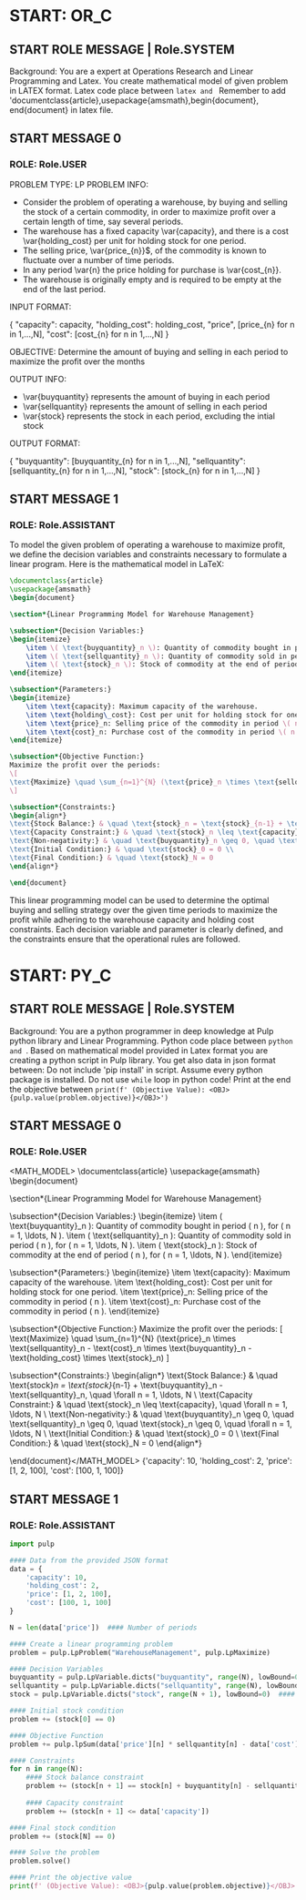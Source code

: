 # START: OR_C 
## START ROLE MESSAGE | Role.SYSTEM 
Background: You are a expert at Operations Research and Linear Programming and Latex. You create mathematical model of given problem in LATEX format. Latex code place between ```latex and ``` Remember to add 'documentclass{article},usepackage{amsmath},begin{document}, end{document} in latex file. 
## START MESSAGE 0 
### ROLE: Role.USER
<DESCRIPTION>
PROBLEM TYPE: LP
PROBLEM INFO:

- Consider the problem of operating a warehouse, by buying and selling the stock of a certain commodity, in order to maximize profit over a certain length of time, say several periods.
- The warehouse has a fixed capacity \var{capacity}, and there is a cost \var{holding_cost} per unit for holding stock for one period.
- The selling price, \var{price_{n}}$, of the commodity is known to fluctuate over a number of time periods. 
- In any period \var{n} the price holding for purchase is \var{cost_{n}}.
- The warehouse is originally empty and is required to be empty at the end of the last period.

INPUT FORMAT:

{
	"capacity": capacity,
	"holding_cost": holding_cost,
	"price", [price_{n} for n in 1,...,N],
	"cost": [cost_{n} for n in 1,...,N]
}


OBJECTIVE: Determine the amount of buying and selling in each period to maximize the profit over the months

OUTPUT INFO:

- \var{buyquantity} represents the amount of buying in each period
- \var{sellquantity} represents the amount of selling in each period
- \var{stock} represents the stock in each period, excluding the intial stock

OUTPUT FORMAT:

{
	"buyquantity": [buyquantity_{n} for n in 1,...,N],
	"sellquantity": [sellquantity_{n} for n in 1,...,N],
	"stock": [stock_{n} for n in 1,...,N]
}
</DESCRIPTION>


## START MESSAGE 1 
### ROLE: Role.ASSISTANT
To model the given problem of operating a warehouse to maximize profit, we define the decision variables and constraints necessary to formulate a linear program. Here is the mathematical model in LaTeX:

```latex
\documentclass{article}
\usepackage{amsmath}
\begin{document}

\section*{Linear Programming Model for Warehouse Management}

\subsection*{Decision Variables:}
\begin{itemize}
    \item \( \text{buyquantity}_n \): Quantity of commodity bought in period \( n \), for \( n = 1, \ldots, N \).
    \item \( \text{sellquantity}_n \): Quantity of commodity sold in period \( n \), for \( n = 1, \ldots, N \).
    \item \( \text{stock}_n \): Stock of commodity at the end of period \( n \), for \( n = 1, \ldots, N \).
\end{itemize}

\subsection*{Parameters:}
\begin{itemize}
    \item \text{capacity}: Maximum capacity of the warehouse.
    \item \text{holding\_cost}: Cost per unit for holding stock for one period.
    \item \text{price}_n: Selling price of the commodity in period \( n \).
    \item \text{cost}_n: Purchase cost of the commodity in period \( n \).
\end{itemize}

\subsection*{Objective Function:}
Maximize the profit over the periods:
\[
\text{Maximize} \quad \sum_{n=1}^{N} (\text{price}_n \times \text{sellquantity}_n - \text{cost}_n \times \text{buyquantity}_n - \text{holding\_cost} \times \text{stock}_n)
\]

\subsection*{Constraints:}
\begin{align*}
\text{Stock Balance:} & \quad \text{stock}_n = \text{stock}_{n-1} + \text{buyquantity}_n - \text{sellquantity}_n, \quad \forall n = 1, \ldots, N \\
\text{Capacity Constraint:} & \quad \text{stock}_n \leq \text{capacity}, \quad \forall n = 1, \ldots, N \\
\text{Non-negativity:} & \quad \text{buyquantity}_n \geq 0, \quad \text{sellquantity}_n \geq 0, \quad \text{stock}_n \geq 0, \quad \forall n = 1, \ldots, N \\
\text{Initial Condition:} & \quad \text{stock}_0 = 0 \\
\text{Final Condition:} & \quad \text{stock}_N = 0
\end{align*}

\end{document}
```

This linear programming model can be used to determine the optimal buying and selling strategy over the given time periods to maximize the profit while adhering to the warehouse capacity and holding cost constraints. Each decision variable and parameter is clearly defined, and the constraints ensure that the operational rules are followed.

# START: PY_C 
## START ROLE MESSAGE | Role.SYSTEM 
Background: You are a python programmer in deep knowledge at Pulp python library and Linear Programming. Python code place between ```python and ```. Based on mathematical model provided in Latex format you are creating a python script in Pulp library. You get also data in json format between: <DATA></DATA> Do not include 'pip install' in script. Assume every python package is installed. Do not use `while` loop in python code! Print at the end the objective between <OBJ></OBJ> `print(f' (Objective Value): <OBJ>{pulp.value(problem.objective)}</OBJ>')` 
## START MESSAGE 0 
### ROLE: Role.USER
<MATH_MODEL>
\documentclass{article}
\usepackage{amsmath}
\begin{document}

\section*{Linear Programming Model for Warehouse Management}

\subsection*{Decision Variables:}
\begin{itemize}
    \item \( \text{buyquantity}_n \): Quantity of commodity bought in period \( n \), for \( n = 1, \ldots, N \).
    \item \( \text{sellquantity}_n \): Quantity of commodity sold in period \( n \), for \( n = 1, \ldots, N \).
    \item \( \text{stock}_n \): Stock of commodity at the end of period \( n \), for \( n = 1, \ldots, N \).
\end{itemize}

\subsection*{Parameters:}
\begin{itemize}
    \item \text{capacity}: Maximum capacity of the warehouse.
    \item \text{holding\_cost}: Cost per unit for holding stock for one period.
    \item \text{price}_n: Selling price of the commodity in period \( n \).
    \item \text{cost}_n: Purchase cost of the commodity in period \( n \).
\end{itemize}

\subsection*{Objective Function:}
Maximize the profit over the periods:
\[
\text{Maximize} \quad \sum_{n=1}^{N} (\text{price}_n \times \text{sellquantity}_n - \text{cost}_n \times \text{buyquantity}_n - \text{holding\_cost} \times \text{stock}_n)
\]

\subsection*{Constraints:}
\begin{align*}
\text{Stock Balance:} & \quad \text{stock}_n = \text{stock}_{n-1} + \text{buyquantity}_n - \text{sellquantity}_n, \quad \forall n = 1, \ldots, N \\
\text{Capacity Constraint:} & \quad \text{stock}_n \leq \text{capacity}, \quad \forall n = 1, \ldots, N \\
\text{Non-negativity:} & \quad \text{buyquantity}_n \geq 0, \quad \text{sellquantity}_n \geq 0, \quad \text{stock}_n \geq 0, \quad \forall n = 1, \ldots, N \\
\text{Initial Condition:} & \quad \text{stock}_0 = 0 \\
\text{Final Condition:} & \quad \text{stock}_N = 0
\end{align*}

\end{document}</MATH_MODEL>
<DATA>
{'capacity': 10, 'holding_cost': 2, 'price': [1, 2, 100], 'cost': [100, 1, 100]}</DATA>


## START MESSAGE 1 
### ROLE: Role.ASSISTANT
```python
import pulp

#### Data from the provided JSON format
data = {
    'capacity': 10,
    'holding_cost': 2,
    'price': [1, 2, 100],
    'cost': [100, 1, 100]
}

N = len(data['price'])  #### Number of periods

#### Create a linear programming problem
problem = pulp.LpProblem("WarehouseManagement", pulp.LpMaximize)

#### Decision Variables
buyquantity = pulp.LpVariable.dicts("buyquantity", range(N), lowBound=0)  #### Quantity bought
sellquantity = pulp.LpVariable.dicts("sellquantity", range(N), lowBound=0)  #### Quantity sold
stock = pulp.LpVariable.dicts("stock", range(N + 1), lowBound=0)  #### Stock levels

#### Initial stock condition
problem += (stock[0] == 0)

#### Objective Function
problem += pulp.lpSum(data['price'][n] * sellquantity[n] - data['cost'][n] * buyquantity[n] - data['holding_cost'] * stock[n] for n in range(N))

#### Constraints
for n in range(N):
    #### Stock balance constraint
    problem += (stock[n + 1] == stock[n] + buyquantity[n] - sellquantity[n])
    
    #### Capacity constraint
    problem += (stock[n + 1] <= data['capacity'])

#### Final stock condition
problem += (stock[N] == 0)

#### Solve the problem
problem.solve()

#### Print the objective value
print(f' (Objective Value): <OBJ>{pulp.value(problem.objective)}</OBJ>')
```


